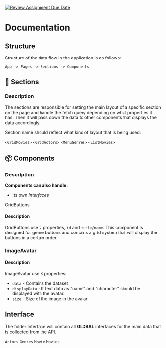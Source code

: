 [![Review Assignment Due Date](https://classroom.github.com/assets/deadline-readme-button-24ddc0f5d75046c5622901739e7c5dd533143b0c8e959d652212380cedb1ea36.svg)](https://classroom.github.com/a/3xRw79B0)

# Documentation

## Structure
Structure of the data flow in the application is as follows:

``App -> Pages -> Sections -> Components``

##  📁 Sections
### Description
The sections are responsible for setting the main layout of a specific section on the page and handle the fetch query depending on what properties it has. Then it will pass down the data to other components that displays the data accordingly.

Section name should reflect what kind of layout that is being used:

``<GridMovies>``
``<GridActors>``
``<MenuGenres>``
``<ListMovies>``

## 📦 Components
### Description
**Components can also handle:**
* Its own _Interfaces_

GridButtons
#### Description
GridButtons use 2 properties, ``id``  and ``title/name``.
This component is designed for genre buttons and contains a grid system that will display the buttons in a certain order.

### ImageAvatar
#### Description
ImageAvatar use 3 properties:
* ``data`` - Contains the dataset
* ``displayData`` - If text data as "name" and "character" should be displayed with the avatar.
* ``size`` - Size of the image in the avatar

## Interface
The folder Interface will contain all **GLOBAL** interfaces for the main data that is collected from the API.

``Actors``
``Genres``
``Movie``
``Movies``